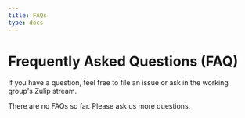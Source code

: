 ```yaml
---
title: FAQs
type: docs
---
```

# Frequently Asked Questions (FAQ)

If you have a question, feel free to file an issue or ask in the working group's Zulip stream.

There are no FAQs so far. Please ask us more questions.
